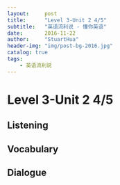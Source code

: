 ```yaml
---
layout:     post
title:      "Level 3-Unit 2 4/5"
subtitle:   "英语流利说 - 懂你英语"
date:       2016-11-22
author:     "StuartHua"
header-img: "img/post-bg-2016.jpg"
catalog: true
tags:
    - 英语流利说
---
```


# Level 3-Unit 2 4/5

<!-- more -->

## Listening



## Vocabulary



## Dialogue



